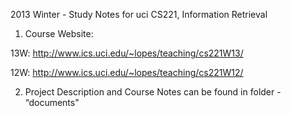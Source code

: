 2013 Winter - Study Notes for uci CS221, Information Retrieval

1. Course Website:

13W: http://www.ics.uci.edu/~lopes/teaching/cs221W13/

12W: http://www.ics.uci.edu/~lopes/teaching/cs221W12/

2. Project Description and Course Notes can be found in folder - “documents"

